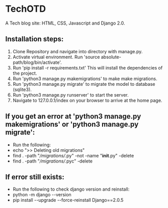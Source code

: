 # TechOTD
A Tech blog site: HTML, CSS, Javascript and Django 2.0.

## Installation steps:
1. Clone Repository and navigate into directory with manage.py.
2. Activate virtual environment. Run 'source absolute-path/blog/bin/activate'.
3. Run 'pip install -r requirements.txt' This will install the dependencies of the project.
4. Run 'python3 manage.py makemigrations' to make make migrations.
5. Run 'python3 manage.py migrate' to migrate the model to database (sqlite3).
6. Run 'python3 manage.py runserver' to start the server.
7. Navigate to 127.0.0.1/index on your browser to arrive at the home page.

## If you get an error at 'python3 manage.py makemigrations' or 'python3 manage.py migrate':
- Run the following: 
- echo ">> Deleting old migrations" 
- find . -path "*/migrations/*.py" -not -name "__init__.py" -delete 
- find . -path "*/migrations/*.pyc"  -delete

## If error still exists:
- Run the following to check django version and reinstall: 
- python -m django --version
- pip install --upgrade --force-reinstall  Django==2.0.5
